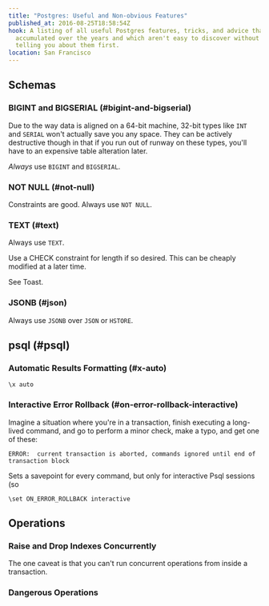 ```yaml
---
title: "Postgres: Useful and Non-obvious Features"
published_at: 2016-08-25T18:58:54Z
hook: A listing of all useful Postgres features, tricks, and advice that I've
  accumulated over the years and which aren't easy to discover without someone
  telling you about them first.
location: San Francisco
---
```


## Schemas

### BIGINT and BIGSERIAL (#bigint-and-bigserial)

Due to the way data is aligned on a 64-bit machine, 32-bit types like `INT` and
`SERIAL` won't actually save you any space. They can be actively destructive
though in that if you run out of runway on these types, you'll have to an
expensive table alteration later.

_Always_ use `BIGINT` and `BIGSERIAL`.

### NOT NULL (#not-null)

Constraints are good. Always use `NOT NULL`.

### TEXT (#text)

Always use `TEXT`.

Use a CHECK constraint for length if so desired. This can be cheaply modified
at a later time.

See Toast.

### JSONB (#json)

Always use `JSONB` over `JSON` or `HSTORE`.

## psql (#psql)

### Automatic Results Formatting (#x-auto)

```
\x auto
```

### Interactive Error Rollback (#on-error-rollback-interactive)

Imagine a situation where you're in a transaction, finish executing a
long-lived command, and go to perform a minor check, make a typo, and get one
of these:

```
ERROR:  current transaction is aborted, commands ignored until end of transaction block
```

Sets a savepoint for every command, but only for interactive Psql sessions (so

```
\set ON_ERROR_ROLLBACK interactive
```

## Operations

### Raise and Drop Indexes Concurrently

The one caveat is that you can't run concurrent operations from inside a transaction.

### Dangerous Operations
